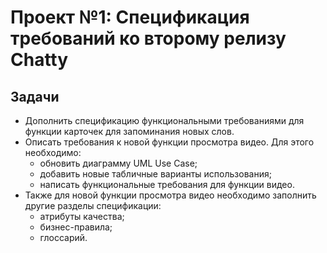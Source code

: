 # Проект №1: Спецификация требований ко второму релизу Chatty

## Задачи

+ Дополнить спецификацию функциональными требованиями для функции карточек для запоминания новых слов.
+ Описать требования к новой функции просмотра видео. Для этого необходимо:
  + обновить диаграмму UML Use Case;
  + добавить новые табличные варианты использования;
  + написать функциональные требования для функции видео.
+ Также для новой функции просмотра видео необходимо заполнить другие разделы спецификации:
  + атрибуты качества;
  + бизнес-правила;
  + глоссарий.